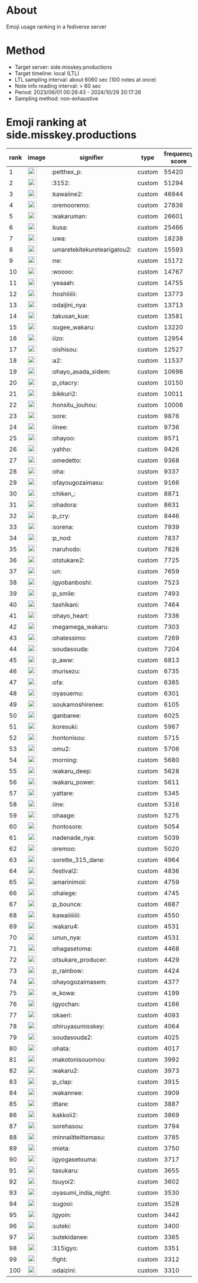 # About
Emoji usage ranking in a fediverse server

# Method
- Target server: side.misskey.productions
- Target timeline: local (LTL)
- LTL sampling interval: about 6060 sec (100 notes at once)
- Note info reading interval: > 60 sec
- Period: 2023/06/01 00:26:43 - 2024/10/29 20:17:26 
- Sampling method: non-exhaustive

# Emoji ranking at side.misskey.productions

|rank|image|signifier|type|frequency score|
|----|----|----|----|----|
|1|<img height="24" src="https://side.misskey.productions/emoji/petthex_p.webp">|:petthex_p:|custom|55420|
|2|<img height="24" src="https://side.misskey.productions/emoji/3152.webp">|:3152:|custom|51294|
|3|<img height="24" src="https://side.misskey.productions/emoji/kawaiine2.webp">|:kawaiine2:|custom|46944|
|4|<img height="24" src="https://side.misskey.productions/emoji/oremooremo.webp">|:oremooremo:|custom|27836|
|5|<img height="24" src="https://side.misskey.productions/emoji/wakaruman.webp">|:wakaruman:|custom|26601|
|6|<img height="24" src="https://side.misskey.productions/emoji/kusa.webp">|:kusa:|custom|25466|
|7|<img height="24" src="https://side.misskey.productions/emoji/uwa.webp">|:uwa:|custom|18238|
|8|<img height="24" src="https://side.misskey.productions/emoji/umaretekitekuretearigatou2.webp">|:umaretekitekuretearigatou2:|custom|15593|
|9|<img height="24" src="https://side.misskey.productions/emoji/ne.webp">|:ne:|custom|15172|
|10|<img height="24" src="https://side.misskey.productions/emoji/woooo.webp">|:woooo:|custom|14767|
|11|<img height="24" src="https://side.misskey.productions/emoji/yeaaah.webp">|:yeaaah:|custom|14755|
|12|<img height="24" src="https://side.misskey.productions/emoji/hoshiiiiii.webp">|:hoshiiiiii:|custom|13773|
|13|<img height="24" src="https://side.misskey.productions/emoji/odaijini_nya.webp">|:odaijini_nya:|custom|13713|
|14|<img height="24" src="https://side.misskey.productions/emoji/takusan_kue.webp">|:takusan_kue:|custom|13581|
|15|<img height="24" src="https://side.misskey.productions/emoji/sugee_wakaru.webp">|:sugee_wakaru:|custom|13220|
|16|<img height="24" src="https://side.misskey.productions/emoji/iizo.webp">|:iizo:|custom|12954|
|17|<img height="24" src="https://side.misskey.productions/emoji/oishisou.webp">|:oishisou:|custom|12527|
|18|<img height="24" src="https://side.misskey.productions/emoji/a2.webp">|:a2:|custom|11537|
|19|<img height="24" src="https://side.misskey.productions/emoji/ohayo_asada_sidem.webp">|:ohayo_asada_sidem:|custom|10696|
|20|<img height="24" src="https://side.misskey.productions/emoji/p_otacry.webp">|:p_otacry:|custom|10150|
|21|<img height="24" src="https://side.misskey.productions/emoji/bikkuri2.webp">|:bikkuri2:|custom|10011|
|22|<img height="24" src="https://side.misskey.productions/emoji/honsitu_jouhou.webp">|:honsitu_jouhou:|custom|10006|
|23|<img height="24" src="https://side.misskey.productions/emoji/sore.webp">|:sore:|custom|9876|
|24|<img height="24" src="https://side.misskey.productions/emoji/iinee.webp">|:iinee:|custom|9736|
|25|<img height="24" src="https://side.misskey.productions/emoji/ohayoo.webp">|:ohayoo:|custom|9571|
|26|<img height="24" src="https://side.misskey.productions/emoji/yahho.webp">|:yahho:|custom|9426|
|27|<img height="24" src="https://side.misskey.productions/emoji/omedetto.webp">|:omedetto:|custom|9368|
|28|<img height="24" src="https://side.misskey.productions/emoji/oha.webp">|:oha:|custom|9337|
|29|<img height="24" src="https://side.misskey.productions/emoji/ofayougozaimasu.webp">|:ofayougozaimasu:|custom|9166|
|30|<img height="24" src="https://side.misskey.productions/emoji/chiken_.webp">|:chiken_:|custom|8871|
|31|<img height="24" src="https://side.misskey.productions/emoji/ohadora.webp">|:ohadora:|custom|8631|
|32|<img height="24" src="https://side.misskey.productions/emoji/p_cry.webp">|:p_cry:|custom|8446|
|33|<img height="24" src="https://side.misskey.productions/emoji/sorena.webp">|:sorena:|custom|7939|
|34|<img height="24" src="https://side.misskey.productions/emoji/p_nod.webp">|:p_nod:|custom|7837|
|35|<img height="24" src="https://side.misskey.productions/emoji/naruhodo.webp">|:naruhodo:|custom|7828|
|36|<img height="24" src="https://side.misskey.productions/emoji/otstukare2.webp">|:otstukare2:|custom|7725|
|37|<img height="24" src="https://side.misskey.productions/emoji/un.webp">|:un:|custom|7659|
|38|<img height="24" src="https://side.misskey.productions/emoji/igyobanboshi.webp">|:igyobanboshi:|custom|7523|
|39|<img height="24" src="https://side.misskey.productions/emoji/p_smile.webp">|:p_smile:|custom|7493|
|40|<img height="24" src="https://side.misskey.productions/emoji/tashikani.webp">|:tashikani:|custom|7464|
|41|<img height="24" src="https://side.misskey.productions/emoji/ohayo_heart.webp">|:ohayo_heart:|custom|7336|
|42|<img height="24" src="https://side.misskey.productions/emoji/megamega_wakaru.webp">|:megamega_wakaru:|custom|7303|
|43|<img height="24" src="https://side.misskey.productions/emoji/ohatessimo.webp">|:ohatessimo:|custom|7269|
|44|<img height="24" src="https://side.misskey.productions/emoji/soudasouda.webp">|:soudasouda:|custom|7204|
|45|<img height="24" src="https://side.misskey.productions/emoji/p_aww.webp">|:p_aww:|custom|6813|
|46|<img height="24" src="https://side.misskey.productions/emoji/murisezu.webp">|:murisezu:|custom|6735|
|47|<img height="24" src="https://side.misskey.productions/emoji/ofa.webp">|:ofa:|custom|6385|
|48|<img height="24" src="https://side.misskey.productions/emoji/oyasuemu.webp">|:oyasuemu:|custom|6301|
|49|<img height="24" src="https://side.misskey.productions/emoji/soukamoshirenee.webp">|:soukamoshirenee:|custom|6105|
|50|<img height="24" src="https://side.misskey.productions/emoji/ganbaree.webp">|:ganbaree:|custom|6025|
|51|<img height="24" src="https://side.misskey.productions/emoji/koresuki.webp">|:koresuki:|custom|5967|
|52|<img height="24" src="https://side.misskey.productions/emoji/hontonisou.webp">|:hontonisou:|custom|5715|
|53|<img height="24" src="https://side.misskey.productions/emoji/omu2.webp">|:omu2:|custom|5706|
|54|<img height="24" src="https://side.misskey.productions/emoji/morning.webp">|:morning:|custom|5680|
|55|<img height="24" src="https://side.misskey.productions/emoji/wakaru_deep.webp">|:wakaru_deep:|custom|5628|
|56|<img height="24" src="https://side.misskey.productions/emoji/wakaru_power.webp">|:wakaru_power:|custom|5611|
|57|<img height="24" src="https://side.misskey.productions/emoji/yattare.webp">|:yattare:|custom|5345|
|58|<img height="24" src="https://side.misskey.productions/emoji/iine.webp">|:iine:|custom|5316|
|59|<img height="24" src="https://side.misskey.productions/emoji/ohaage.webp">|:ohaage:|custom|5275|
|60|<img height="24" src="https://side.misskey.productions/emoji/hontosore.webp">|:hontosore:|custom|5054|
|61|<img height="24" src="https://side.misskey.productions/emoji/nadenade_nya.webp">|:nadenade_nya:|custom|5039|
|62|<img height="24" src="https://side.misskey.productions/emoji/oremoo.webp">|:oremoo:|custom|5020|
|63|<img height="24" src="https://side.misskey.productions/emoji/sorette_315_dane.webp">|:sorette_315_dane:|custom|4964|
|64|<img height="24" src="https://side.misskey.productions/emoji/festival2.webp">|:festival2:|custom|4836|
|65|<img height="24" src="https://side.misskey.productions/emoji/amarinimoii.webp">|:amarinimoii:|custom|4759|
|66|<img height="24" src="https://side.misskey.productions/emoji/ohalege.webp">|:ohalege:|custom|4745|
|67|<img height="24" src="https://side.misskey.productions/emoji/p_bounce.webp">|:p_bounce:|custom|4687|
|68|<img height="24" src="https://side.misskey.productions/emoji/kawaiiiiiiii.webp">|:kawaiiiiiiii:|custom|4550|
|69|<img height="24" src="https://side.misskey.productions/emoji/wakaru4.webp">|:wakaru4:|custom|4531|
|70|<img height="24" src="https://side.misskey.productions/emoji/unun_nya.webp">|:unun_nya:|custom|4531|
|71|<img height="24" src="https://side.misskey.productions/emoji/ohagasetoma.webp">|:ohagasetoma:|custom|4468|
|72|<img height="24" src="https://side.misskey.productions/emoji/otsukare_producer.webp">|:otsukare_producer:|custom|4429|
|73|<img height="24" src="https://side.misskey.productions/emoji/p_rainbow.webp">|:p_rainbow:|custom|4424|
|74|<img height="24" src="https://side.misskey.productions/emoji/ohayogozaimasem.webp">|:ohayogozaimasem:|custom|4377|
|75|<img height="24" src="https://side.misskey.productions/emoji/e_kowa.webp">|:e_kowa:|custom|4199|
|76|<img height="24" src="https://side.misskey.productions/emoji/igyochan.webp">|:igyochan:|custom|4166|
|77|<img height="24" src="https://side.misskey.productions/emoji/okaeri.webp">|:okaeri:|custom|4093|
|78|<img height="24" src="https://side.misskey.productions/emoji/ohiruyasumisskey.webp">|:ohiruyasumisskey:|custom|4064|
|79|<img height="24" src="https://side.misskey.productions/emoji/soudasouda2.webp">|:soudasouda2:|custom|4025|
|80|<img height="24" src="https://side.misskey.productions/emoji/ohata.webp">|:ohata:|custom|4017|
|81|<img height="24" src="https://side.misskey.productions/emoji/makotonisouomou.webp">|:makotonisouomou:|custom|3992|
|82|<img height="24" src="https://side.misskey.productions/emoji/wakaru2.webp">|:wakaru2:|custom|3973|
|83|<img height="24" src="https://side.misskey.productions/emoji/p_clap.webp">|:p_clap:|custom|3915|
|84|<img height="24" src="https://side.misskey.productions/emoji/wakannee.webp">|:wakannee:|custom|3909|
|85|<img height="24" src="https://side.misskey.productions/emoji/ittare.webp">|:ittare:|custom|3887|
|86|<img height="24" src="https://side.misskey.productions/emoji/kakkoii2.webp">|:kakkoii2:|custom|3869|
|87|<img height="24" src="https://side.misskey.productions/emoji/sorehasou.webp">|:sorehasou:|custom|3794|
|88|<img height="24" src="https://side.misskey.productions/emoji/minnaiitteittemasu.webp">|:minnaiitteittemasu:|custom|3785|
|89|<img height="24" src="https://side.misskey.productions/emoji/mieta.webp">|:mieta:|custom|3750|
|90|<img height="24" src="https://side.misskey.productions/emoji/igyogasetouma.webp">|:igyogasetouma:|custom|3717|
|91|<img height="24" src="https://side.misskey.productions/emoji/tasukaru.webp">|:tasukaru:|custom|3655|
|92|<img height="24" src="https://side.misskey.productions/emoji/tsuyoi2.webp">|:tsuyoi2:|custom|3602|
|93|<img height="24" src="https://side.misskey.productions/emoji/oyasumi_india_night.webp">|:oyasumi_india_night:|custom|3530|
|94|<img height="24" src="https://side.misskey.productions/emoji/sugooi.webp">|:sugooi:|custom|3528|
|95|<img height="24" src="https://side.misskey.productions/emoji/igyoin.webp">|:igyoin:|custom|3442|
|96|<img height="24" src="https://side.misskey.productions/emoji/suteki.webp">|:suteki:|custom|3400|
|97|<img height="24" src="https://side.misskey.productions/emoji/sutekidanee.webp">|:sutekidanee:|custom|3365|
|98|<img height="24" src="https://side.misskey.productions/emoji/315igyo.webp">|:315igyo:|custom|3351|
|99|<img height="24" src="https://side.misskey.productions/emoji/fight.webp">|:fight:|custom|3312|
|100|<img height="24" src="https://side.misskey.productions/emoji/odaizini.webp">|:odaizini:|custom|3310|
